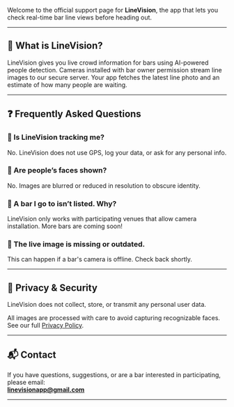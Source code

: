 Welcome to the official support page for **LineVision**, the app that lets you check real-time bar line views before heading out.

---

## 📱 What is LineVision?

LineVision gives you live crowd information for bars using AI-powered people detection. Cameras installed with bar owner permission stream line images to our secure server. Your app fetches the latest line photo and an estimate of how many people are waiting.

---

## ❓ Frequently Asked Questions

### 🔹 Is LineVision tracking me?
No. LineVision does not use GPS, log your data, or ask for any personal info.

### 🔹 Are people’s faces shown?
No. Images are blurred or reduced in resolution to obscure identity.

### 🔹 A bar I go to isn’t listed. Why?
LineVision only works with participating venues that allow camera installation. More bars are coming soon!

### 🔹 The live image is missing or outdated.
This can happen if a bar's camera is offline. Check back shortly.

---

## 🔐 Privacy & Security

LineVision does not collect, store, or transmit any personal user data.

All images are processed with care to avoid capturing recognizable faces. See our full [Privacy Policy](https://yourusername.github.io/linevision-support/privacy.html).

---

## 📬 Contact

If you have questions, suggestions, or are a bar interested in participating, please email:  
**linevisionapp@gmail.com**

---
